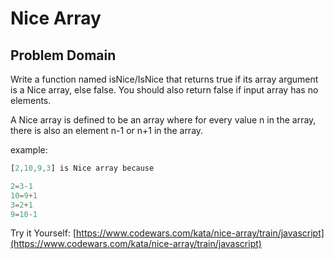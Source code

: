 # Nice Array

## Problem Domain 

Write a function named isNice/IsNice that returns true if its array argument is a Nice array, else false. You should also return false if input array has no elements.

A Nice array is defined to be an array where for every value n in the array, there is also an element n-1 or n+1 in the array.

example:
``` javascript 
[2,10,9,3] is Nice array because

2=3-1
10=9+1
3=2+1
9=10-1
```

Try it Yourself: [https://www.codewars.com/kata/nice-array/train/javascript](https://www.codewars.com/kata/nice-array/train/javascript)